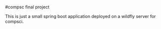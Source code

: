 #compsc final project

This is just a small spring boot application deployed on a wildfly server for compsci.